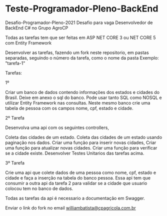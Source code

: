 # Teste-Programador-Pleno-BackEnd

Desafio-Programador-Pleno-2021
Desafio para vaga Desenvolvedor de BackEnd C# no Grupo AgroCP

Todas as tarefas tem que ser feitas em ASP NET CORE 3 ou NET CORE 5 com Entity Framework

Desenvolver as tarefas, fazendo um fork neste repositorio, em pastas separadas, seguindo o número da tarefa, como o nome da pasta Exemplo: "tarefa-1"

Tarefas:

1º 

Criar um banco de dados contendo informações dos estados e cidades do Brasil. Deixe em anexo o sql do banco. Pode usar tanto SQL como NOSQL e utilizar Entity Framework nas consultas.
Neste mesmo banco crie uma tabela de pessoa com os campos nome, cpf, estado e cidade.


2º Tarefa

Desenvolva uma api com os seguintes controllers,

Coleta das cidades de um estado.
Coleta das cidades de um estado usando paginação nos dados.
Criar uma função para inserir novas cidades,
Criar uma função para atualizar novas cidades.
Criar uma função para verificar se a cidade existe.
Desenvolver Testes Unitarios das tarefas acima.

3º Tarefa

Crie uma api que colete dados de uma pessoa como nome, cpf, estado e cidade e faça a inserção na tabela do banco pessoa.
Essa api tem que consumir a outra api da tarefa 2 para validar se a cidade que usuario colocou tem no banco de dados.

Todas as tarefas da api é necessario a documentação em Swagger.

Enviar o link do fork no email williambatista@cpagricola.com.br
